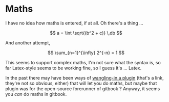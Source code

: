 # Maths

I have no idea how maths is entered, if at all. Oh there's a thing ...

$$
a = \int \sqrt{(b^2 + c)} \,db
$$

And another attempt,

$$
\sum_{n=1}^{\infty} 2^{-n} = 1
$$

This seems to support complex maths, I'm not sure what the syntax is, so far Latex-style seems to be working fine, so I guess it's ... Latex.

In the past there may have been ways of [wangling-in a plugin](https://daggerok.github.io/fork-JozoVilcek-gradle-gitbook-example/chapter-1/math.html) \(that's a link, they're not so obvious, either\) that will let you do maths, but maybe that plugin was for the open-source forerunner of gitbook ? Anyway, it seems you _can_ do maths in gitbook.

